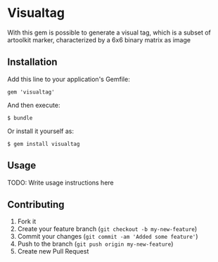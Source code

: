 # Visualtag

With this gem is possible to generate a visual tag, which is a subset of artoolkit marker, characterized by a 6x6 binary matrix as image

## Installation

Add this line to your application's Gemfile:

    gem 'visualtag'

And then execute:

    $ bundle

Or install it yourself as:

    $ gem install visualtag

## Usage

TODO: Write usage instructions here

## Contributing

1. Fork it
2. Create your feature branch (`git checkout -b my-new-feature`)
3. Commit your changes (`git commit -am 'Added some feature'`)
4. Push to the branch (`git push origin my-new-feature`)
5. Create new Pull Request
